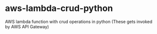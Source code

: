 # aws-lambda-crud-python
AWS lambda function with crud operations in python (These gets invoked by AWS API Gateway) 
